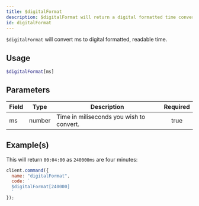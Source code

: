 ```yaml
---
title: $digitalFormat
description: $digitalFormat will return a digital formatted time converted from ms.
id: digitalFormat
---
```


`$digitalFormat` will convert ms to digital formatted, readable time.

## Usage

```php
$digitalFormat[ms]
```

## Parameters

| Field | Type   | Description                              | Required |
| ----- | ------ | ---------------------------------------- | :------: |
| ms    | number | Time in miliseconds you wish to convert. |   true   |

## Example(s)

This will return `00:04:00` as `240000ms` are four minutes:

```javascript
client.command({
  name: "digitalFormat",
  code: `
  $digitalFormat[240000]
  `
});
```
